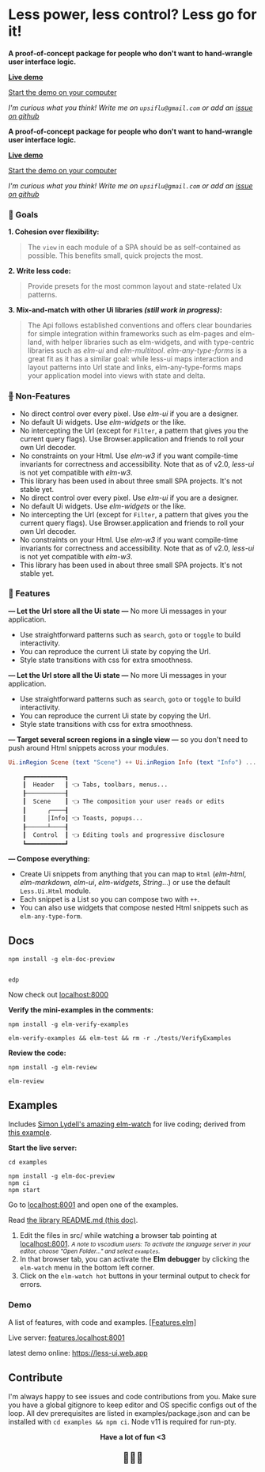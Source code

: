# Less power, less control? Less go for it!

**A proof-of-concept package for people who don't want to hand-wrangle user interface logic.**



**[Live demo](https://less-ui.web.app/)**

[Start the demo on your computer](#Examples)

 _I'm curious what you think! Write me on `upsiflu@gmail.com` or add an [issue on github](https://github.com/upsiflu/less-ui/issues)_



**A proof-of-concept package for people who don't want to hand-wrangle user interface logic.**

**[Live demo](https://less-ui.web.app/)**

[Start the demo on your computer](#Examples)

 _I'm curious what you think! Write me on `upsiflu@gmail.com` or add an [issue on github](https://github.com/upsiflu/less-ui/issues)_



### 🐌 Goals


**1. Cohesion over flexibility:** 

> The `view` in each module of a SPA should be as self-contained as possible. This benefits small, quick projects the most.


**2. Write less code:** 

> Provide presets for the most common layout and state-related Ux patterns.


**3. Mix-and-match with other Ui libraries _(still work in progress)_:** 

> The Api follows established conventions and offers clear boundaries for simple integration within frameworks such as elm-pages and elm-land, with helper libraries such as elm-widgets, and with type-centric libraries such as _elm-ui_ and _elm-multitool_. _elm-any-type-forms_ is a great fit as it has a similar goal: while less-ui maps interaction and layout patterns into Url state and links, elm-any-type-forms maps your application model into views with state and delta.



### ~~🐌~~ Non-Features

- No direct control over every pixel. Use _elm-ui_ if you are a designer.
- No default Ui widgets. Use _elm-widgets_ or the like.
- No intercepting the Url (except for `Filter`, a pattern that gives you the current query flags). Use Browser.application and friends to roll your own Url decoder.
- No constraints on your Html. Use _elm-w3_ if you want compile-time invariants for correctness and accessibility. Note that as of v2.0, _less-ui_ is not yet compatible with _elm-w3_.
- This library has been used in about three small SPA projects. It's not stable yet.
- No direct control over every pixel. Use _elm-ui_ if you are a designer.
- No default Ui widgets. Use _elm-widgets_ or the like.
- No intercepting the Url (except for `Filter`, a pattern that gives you the current query flags). Use Browser.application and friends to roll your own Url decoder.
- No constraints on your Html. Use _elm-w3_ if you want compile-time invariants for correctness and accessibility. Note that as of v2.0, _less-ui_ is not yet compatible with _elm-w3_.
- This library has been used in about three small SPA projects. It's not stable yet.



### 🐌 Features


**— Let the Url store all the Ui state —** No more Ui messages in your application. 

- Use straightforward patterns such as `search`, `goto` or `toggle` to build interactivity. 
- You can reproduce the current Ui state by copying the Url. 
- Style state transitions with css for extra smoothness.


**— Let the Url store all the Ui state —** No more Ui messages in your application. 

- Use straightforward patterns such as `search`, `goto` or `toggle` to build interactivity. 
- You can reproduce the current Ui state by copying the Url. 
- Style state transitions with css for extra smoothness.


**— Target several screen regions in a single view —** so you don't need to push around Html snippets across your modules.

```elm
Ui.inRegion Scene (text "Scene") ++ Ui.inRegion Info (text "Info") ...
```

```
    ┏━━━━━━━━━━━┓
    ┃  Header   ┃ 👈 Tabs, toolbars, menus...
    ┠───────────┨
    ┃  Scene    ┃ 👈 The composition your user reads or edits
    ┃      ╭────┨
    ┃      │Info┃ 👈 Toasts, popups...
    ┠──────┴────┨
    ┃  Control  ┃ 👈 Editing tools and progressive disclosure
    ┗━━━━━━━━━━━┛
```


**— Compose everything:** 

- Create Ui snippets from anything that you can map to `Html` (_elm-html_, _elm-markdown_, _elm-ui_, _elm-widgets_, _String_...) or use the default `Less.Ui.Html` module.
- Each snippet is a List so you can compose two with `++`.
- You can also use widgets that compose nested Html snippets such as `elm-any-type-form`.



## Docs

```shell
npm install -g elm-doc-preview


edp
```

Now check out [localhost:8000](http://localhost:8000/)


**Verify the mini-examples in the comments:**

```shell
npm install -g elm-verify-examples

elm-verify-examples && elm-test && rm -r ./tests/VerifyExamples
```

**Review the code:**

```shell
npm install -g elm-review

elm-review
```



## Examples

Includes [Simon Lydell's amazing elm-watch](https://github.com/lydell/elm-watch) for live coding; derived from [this example](https://github.com/lydell/elm-watch/tree/main/example).


**Start the live server:**

```shell
cd examples

npm install -g elm-doc-preview
npm ci
npm start
```

Go to [localhost:8001](http://localhost:8001/) and open one of the examples.

Read [the library README.md (this doc)](http://features.localhost:8099/packages/upsiflu/less-ui/latest).


1. Edit the files in src/ while watching a browser tab pointing at [localhost:8001](localhost:8001). 
_<small>A note to vscodium users: To activate the language server in your editor, choose "Open Folder..." and select `examples`.</small>_
1. In that browser tab, you can activate the **Elm debugger** by clicking the `elm-watch` menu in the bottom left corner.
1. Click on the `elm-watch hot` buttons in your terminal output to check for errors.



### Demo

A list of features, with code and examples. 
[[Features.elm]](../src/Features.elm)

Live server: [features.localhost:8001](http://features.localhost:8001)

latest demo online: https://less-ui.web.app




## Contribute

I'm always happy to see issues and code contributions from you. Make sure you have a global gitignore to keep editor and OS specific configs out of the loop. All dev prerequisites are listed in examples/package.json and can be installed with `cd examples && npm ci`. Node v11 is required for run-pty.


<p align="center" style="font-weight:bold;">Have a lot of fun <3</p>

<p align="center" style="font-size:1.5em;">🐌🐌🐌</p>
